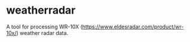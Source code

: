 # weatherradar
A tool for processing WR-10X (https://www.eldesradar.com/product/wr-10x/) weather radar data.
